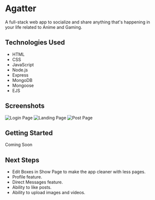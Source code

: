 # Agatter

A full-stack web app to socialize and share anything that's happening in your life related to Anime and Gaming.

## Technologies Used

- HTML
- CSS
- JavaScript
- Node.js
- Express
- MongoDB
- Mongoose
- EJS

## Screenshots

![Login Page](https://i.imgur.com/J4NFybw.png)
![Landing Page](https://i.imgur.com/cNJISls.png)
![Post Page](https://i.imgur.com/seQeEH2.png)

## Getting Started

Coming Soon

## Next Steps

- Edit Boxes in Show Page to make the app cleaner with less pages.
- Profile feature.
- Direct Messages feature.
- Ability to like posts.
- Ability to upload images and videos.